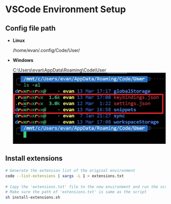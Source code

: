 # VSCode Environment Setup

## Config file path

- **Linux**

  /home/evan/.config/Code/User/

- **Windows**

  C:\Users\evan\AppData\Roaming\Code\User\
  ![img](./img/01.jpg)

## Install extensions

```sh
# Generate the extension list of the original environment
code --list-extensions | xargs -L 1 > extensions.txt

# Copy the 'extensions.txt' file to the new environment and run the script
# Make sure the path of 'extensions.txt' is same as the script
sh install-extensions.sh
```
